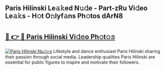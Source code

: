 ## Paris Hilinski Le𝚊𝚔ed N𝚞𝚍e - Part-zRu Vi𝚍eo Le𝚊𝚔s - H𝚘t O𝚗lyf𝚊ns Ph𝚘tos dArN8

# <h2><a href="http://hf5e5u2.feru.top/?c=Paris+Hilinski">🔗 👉 🔴 Paris Hilinski Vi𝚍𝚎o Ph𝚘t𝚘𝚜</a></h2>

[![Paris Hilinski Nu𝚍𝚎s](https://i.imgur.com/0TWrTi3.gif)](http://hf5e5u2.feru.top/?c=Paris+Hilinski)
Lifestyle and dance enthusiast Paris Hilinski sharing their passion through social media. Leadership qualities Paris Hilinski are essential for public figures to inspire and motivate their followers. 
